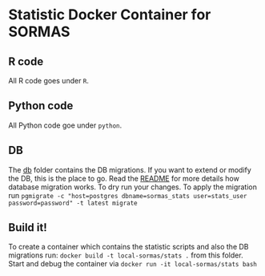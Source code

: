 # Statistic Docker Container for SORMAS
## R code
All R code goes under `R`.

## Python code
All Python code goe under `python`.

## DB
The [db](db/) folder contains the DB migrations. If you want to extend or modify the DB, this is the place to go. Read the [README](db/README.md) for more details how database migration works. To dry run your changes. To apply the migration run `pgmigrate -c "host=postgres dbname=sormas_stats user=stats_user password=password" -t latest migrate` 

## Build it!
To create a container which contains the statistic scripts and also the DB migrations run:
`docker build -t local-sormas/stats .` from this folder. Start and debug the container via `docker run -it local-sormas/stats bash`